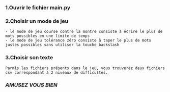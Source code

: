 ### 1.Ouvrir le fichier main.py

### 2.Choisir un mode de jeu 
    - le mode de jeu course contre la montre consiste à écrire le plus de mots possibles en une limite de temps 
    - le mode de jeu tolérance zéro consiste à taper le plus de mots justes possibles sans utiliser la touche backslash 

### 3.Choisir son texte 
    Parmis les fichiers présents dans le jeu, vous trouverez deux fichiers csv correspondant à 2 niveaux de difficultés. 

### *AMUSEZ VOUS BIEN*
